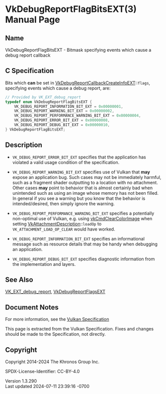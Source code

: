 # VkDebugReportFlagBitsEXT(3) Manual Page

## Name

VkDebugReportFlagBitsEXT - Bitmask specifying events which cause a debug
report callback



## <a href="#_c_specification" class="anchor"></a>C Specification

Bits which **can** be set in
[VkDebugReportCallbackCreateInfoEXT](https://registry.khronos.org/vulkan/specs/1.3-extensions/man/html/VkDebugReportCallbackCreateInfoEXT.html)::`flags`,
specifying events which cause a debug report, are:

``` c
// Provided by VK_EXT_debug_report
typedef enum VkDebugReportFlagBitsEXT {
    VK_DEBUG_REPORT_INFORMATION_BIT_EXT = 0x00000001,
    VK_DEBUG_REPORT_WARNING_BIT_EXT = 0x00000002,
    VK_DEBUG_REPORT_PERFORMANCE_WARNING_BIT_EXT = 0x00000004,
    VK_DEBUG_REPORT_ERROR_BIT_EXT = 0x00000008,
    VK_DEBUG_REPORT_DEBUG_BIT_EXT = 0x00000010,
} VkDebugReportFlagBitsEXT;
```

## <a href="#_description" class="anchor"></a>Description

- `VK_DEBUG_REPORT_ERROR_BIT_EXT` specifies that the application has
  violated a valid usage condition of the specification.

- `VK_DEBUG_REPORT_WARNING_BIT_EXT` specifies use of Vulkan that **may**
  expose an application bug. Such cases may not be immediately harmful,
  such as a fragment shader outputting to a location with no attachment.
  Other cases **may** point to behavior that is almost certainly bad
  when unintended such as using an image whose memory has not been
  filled. In general if you see a warning but you know that the behavior
  is intended/desired, then simply ignore the warning.

- `VK_DEBUG_REPORT_PERFORMANCE_WARNING_BIT_EXT` specifies a potentially
  non-optimal use of Vulkan, e.g. using
  [vkCmdClearColorImage](https://registry.khronos.org/vulkan/specs/1.3-extensions/man/html/vkCmdClearColorImage.html) when setting
  [VkAttachmentDescription](https://registry.khronos.org/vulkan/specs/1.3-extensions/man/html/VkAttachmentDescription.html)::`loadOp` to
  `VK_ATTACHMENT_LOAD_OP_CLEAR` would have worked.

- `VK_DEBUG_REPORT_INFORMATION_BIT_EXT` specifies an informational
  message such as resource details that may be handy when debugging an
  application.

- `VK_DEBUG_REPORT_DEBUG_BIT_EXT` specifies diagnostic information from
  the implementation and layers.

## <a href="#_see_also" class="anchor"></a>See Also

[VK_EXT_debug_report](https://registry.khronos.org/vulkan/specs/1.3-extensions/man/html/VK_EXT_debug_report.html),
[VkDebugReportFlagsEXT](https://registry.khronos.org/vulkan/specs/1.3-extensions/man/html/VkDebugReportFlagsEXT.html)

## <a href="#_document_notes" class="anchor"></a>Document Notes

For more information, see the <a
href="https://registry.khronos.org/vulkan/specs/1.3-extensions/html/vkspec.html#VkDebugReportFlagBitsEXT"
target="_blank" rel="noopener">Vulkan Specification</a>

This page is extracted from the Vulkan Specification. Fixes and changes
should be made to the Specification, not directly.

## <a href="#_copyright" class="anchor"></a>Copyright

Copyright 2014-2024 The Khronos Group Inc.

SPDX-License-Identifier: CC-BY-4.0

Version 1.3.290  
Last updated 2024-07-11 23:39:16 -0700
